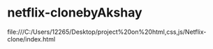 # netflix-clonebyAkshay
file:///C:/Users/12265/Desktop/project%20on%20html,css,js/Netflix-clone/index.html
